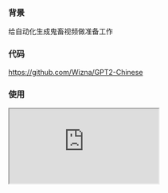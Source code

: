 ### 背景

给自动化生成鬼畜视频做准备工作

### 代码

https://github.com/Wizna/GPT2-Chinese

### 使用



<iframe src="https://colab.research.google.com/drive/1MdcvjJLlKEF--WZjWOmPXC9mZj4rrniN"></iframe>

